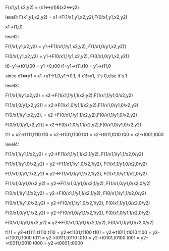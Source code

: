 


  F(x1,y1,x2,y2) 
= (x1<=>y1)&(x2<=>y2)

level1:
  F(x1,y1,x2,y2) 
= x1->F(1/x1,y1,x2,y2),F(0/x1,y1,x2,y2)

x1->t1,t0

level2:

  F(1/x1,y1,x2,y2)
= y1->F(1/x1,1/y1,x2,y2), F(1/x1,0/y1,x2,y2)]
  
  F(0/x1,y1,x2,y2)
= y1->F(0/x1,1/y1,x2,y2), F(0/x1,0/y1,x2,y2)]

t0=y1->t01,t00 = y1->0,t00
t1=y1->t11,t10 = y1->t11,0

since x1<=>y1 = x1->y1->1,0,y1->0,1, if x1!=y1, it's 0,else it's 1



level3:

  F(1/x1,1/y1,x2,y2)
= x2->F(1/x1,1/y1,1/x2,y2),F(1/x1,1/y1,0/x2,y2)

  F(1/x1,0/y1,x2,y2)]
= x2->F(1/x1,0/y1,1/x2,y2),F(1/x1,0/y1,0/x2,y2)

  F(0/x1,1/y1,x2,y2),
= x2->F(0/x1,1/y1,1/x2,y2),F(0/x1,1/y1,0/x2,y2)

  F(0/x1,0/y1,x2,y2)]
= x2->F(0/x1,0/y1,1/x2,y2),F(0/x1,0/y1,0/x2,y2)

t11 = x2->t111,t110
t10 = x2->t101,t100
t01 = x2->t011,t010
t00 = x2->t001,t000

level4:

  F(1/x1,1/y1,1/x2,y2)
= y2->F(1/x1,1/y1,1/x2,1/y2), F(1/x1,1/y1,1/x2,0/y2)
  
  F(1/x1,1/y1,0/x2,y2)
= y2->F(1/x1,1/y1,0/x2,1/y2), F(1/x1,1/y1,0/x2,0/y2)

  F(1/x1,0/y1,1/x2,y2)
= y2->F(1/x1,0/y1,1/x2,1/y2), F(1/x1,0/y1,1/x2,0/y2)
  
  F(1/x1,0/y1,0/x2,y2)
= y2->F(1/x1,0/y1,0/x2,1/y2), F(1/x1,0/y1,0/x2,0/y2)

  F(0/x1,1/y1,1/x2,y2)
= y2->F(0/x1,1/y1,1/x2,1/y2), F(0/x1,1/y1,1/x2,0/y2)

  F(0/x1,1/y1,0/x2,y2)
= y2->F(0/x1,1/y1,0/x2,1/y2), F(0/x1,1/y1,0/x2,0/y2)

  F(0/x1,0/y1,1/x2,y2)
= y2->F(0/x1,0/y1,1/x2,1/y2), F(0/x1,0/y1,1/x2,0/y2)

  F(0/x1,0/y1,0/x2,y2)
= y2->F(0/x1,0/y1,0/x2,1/y2), F(0/x1,0/y1,0/x2,0/y2)

t111 = y2->t1111,t1110
t110 = y2->t1101,t1100
t101 = y2->t1011,t1010
t100 = y2->t1001,t1000
t011 = y2->t0111,t0110
t010 = y2->t0101,t0100
t001 = y2->t0011,t0010
t000 = y2->t0001,t0000


